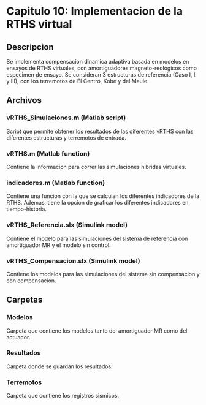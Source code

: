 # Capitulo 10: Implementacion de la RTHS virtual

## Descripcion

Se implementa compensacion dinamica adaptiva basada en modelos en ensayos de RTHS virtuales, con amortiguadores magneto-reologicos como especimen de ensayo.
Se consideran 3 estructuras de referencia (Caso I, II y III), con los terremotos de El Centro, Kobe y del Maule.


## Archivos

### vRTHS_Simulaciones.m (Matlab script)

Script que permite obtener los resultados de las diferentes vRTHS con las diferentes estructuras y terremotos de entrada.

### vRTHS.m (Matlab function)

Contiene la informacion para correr las simulaciones hibridas virtuales.

### indicadores.m (Matlab function)

Contiene una funcion con la que se calculan los diferentes indicadores de la RTHS. Ademas, tiene la opcion de graficar los diferentes indicadores en tiempo-historia.

### vRTHS_Referencia.slx (Simulink model)

Contiene el modelo para las simulaciones del sistema de referencia con amortiguador MR y el modelo sin control.

### vRTHS_Compensacion.slx (Simulink model)

Contiene los modelos para las simulaciones del sistema sin compensacion y con compensacion.


## Carpetas

### Modelos

Carpeta que contiene los modelos tanto del amortiguador MR como del actuador.

### Resultados

Carpeta donde se guardan los resultados.

### Terremotos

Carpeta que contiene los registros sismicos.

 
